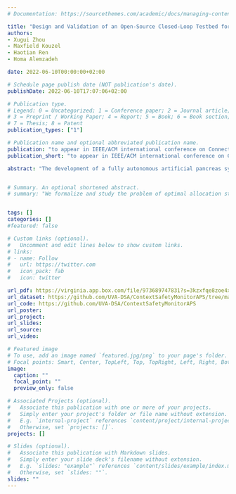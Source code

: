 ```yaml
---
# Documentation: https://sourcethemes.com/academic/docs/managing-content/

title: "Design and Validation of an Open-Source Closed-Loop Testbed for Artificial Pancreas Systems"
authors: 
- Xugui Zhou
- Maxfield Kouzel
- Haotian Ren
- Homa Alemzadeh

date: 2022-06-10T00:00:00+02:00

# Schedule page publish date (NOT publication's date).
publishDate: 2022-06-10T17:07:06+02:00

# Publication type.
# Legend: 0 = Uncategorized; 1 = Conference paper; 2 = Journal article;
# 3 = Preprint / Working Paper; 4 = Report; 5 = Book; 6 = Book section;
# 7 = Thesis; 8 = Patent
publication_types: ["1"]

# Publication name and optional abbreviated publication name.
publication: "to appear in IEEE/ACM international conference on Connected Health: Applications, Systems and Engineering Technologies (CHASE)"
publication_short: "to appear in IEEE/ACM international conference on CHASE"

abstract: "The development of a fully autonomous artificial pancreas system (APS) to independently regulate the glucose levels of a patient with Type 1 diabetes has been a long-standing goal of diabetes research. A significant barrier to progress is the difficulty of testing new control algorithms and safety features, since clinical trials are time- and resource-intensive. To facilitate ease of validation, we propose an open-source APS testbed by integrating APS controllers with two state-of-the-art glucose simulators and a novel fault injection engine. The testbed is able to reproduce the blood glucose trajectories of real patients from a clinical trial conducted over six months. We evaluate the performance of two closed-loop control algorithms (OpenAPS and Basal Bolus) using the testbed and find that more advanced control algorithms are able to keep blood glucose in a safe region 93.49% and 79.46% of the time on average, compared with 66.18% of the time for the clinical trial. The fault injection engine simulates the real recalls and adverse events reported to the U.S. Food and Drug Administration (FDA) and demonstrates the resilience of the controller in hazardous conditions. We used the testbed to generate 2.5 years of synthetic data representing 20 different patient profiles with realistic adverse event scenarios, which would have been expensive and risky to collect in a clinical trial. The proposed testbed is a valid tool that can be used by the research community to demonstrate the effectiveness of different control algorithms and safety features for APS."


# Summary. An optional shortened abstract.
# summary: "We formalize and study the problem of optimal allocation strategies for a (perfect) vaccine in the infinite-dimensional SIS model."


tags: []
categories: []
#featured: false

# Custom links (optional).
#   Uncomment and edit lines below to show custom links.
# links:
# - name: Follow
#   url: https://twitter.com
#   icon_pack: fab
#   icon: twitter

url_pdf: https://virginia.app.box.com/file/973689747831?s=3kzxfqe8zoe4xyles2vxsto5ybdyj8dr
url_dataset: https://github.com/UVA-DSA/ContextSafetyMonitorAPS/tree/master/simulationData
url_code: https://github.com/UVA-DSA/ContextSafetyMonitorAPS
url_poster:
url_project:
url_slides:
url_source:
url_video:

# Featured image
# To use, add an image named `featured.jpg/png` to your page's folder. 
# Focal points: Smart, Center, TopLeft, Top, TopRight, Left, Right, BottomLeft, Bottom, BottomRight.
image:
  caption: ""
  focal_point: ""
  preview_only: false

# Associated Projects (optional).
#   Associate this publication with one or more of your projects.
#   Simply enter your project's folder or file name without extension.
#   E.g. `internal-project` references `content/project/internal-project/index.md`.
#   Otherwise, set `projects: []`.
projects: []

# Slides (optional).
#   Associate this publication with Markdown slides.
#   Simply enter your slide deck's filename without extension.
#   E.g. `slides: "example"` references `content/slides/example/index.md`.
#   Otherwise, set `slides: ""`.
slides: ""
---
```

